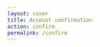 ```yaml
---
layout: cover
title: Account confirmation
action: confirm
permalink: /confirm
---
```


<div id="account-confirmation" class="loginbox text-center" data-confirm="account"></div>
